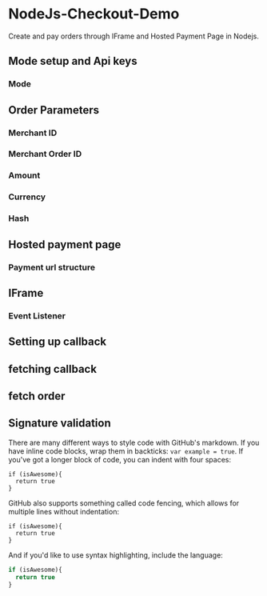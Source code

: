 # NodeJs-Checkout-Demo
Create and pay orders through IFrame and Hosted Payment Page in Nodejs.

## Mode setup and Api keys
### Mode

## Order Parameters
### Merchant ID
### Merchant Order ID 
### Amount
### Currency 
### Hash

## Hosted payment page 
### Payment url structure

## IFrame
### Event Listener

## Setting up callback

## fetching callback

## fetch order

## Signature validation

There are many different ways to style code with GitHub's markdown. If you have inline code blocks, wrap them in backticks: `var example = true`.  If you've got a longer block of code, you can indent with four spaces:

    if (isAwesome){
      return true
    }

GitHub also supports something called code fencing, which allows for multiple lines without indentation:

```
if (isAwesome){
  return true
}
```

And if you'd like to use syntax highlighting, include the language:

```javascript
if (isAwesome){
  return true
}
```
